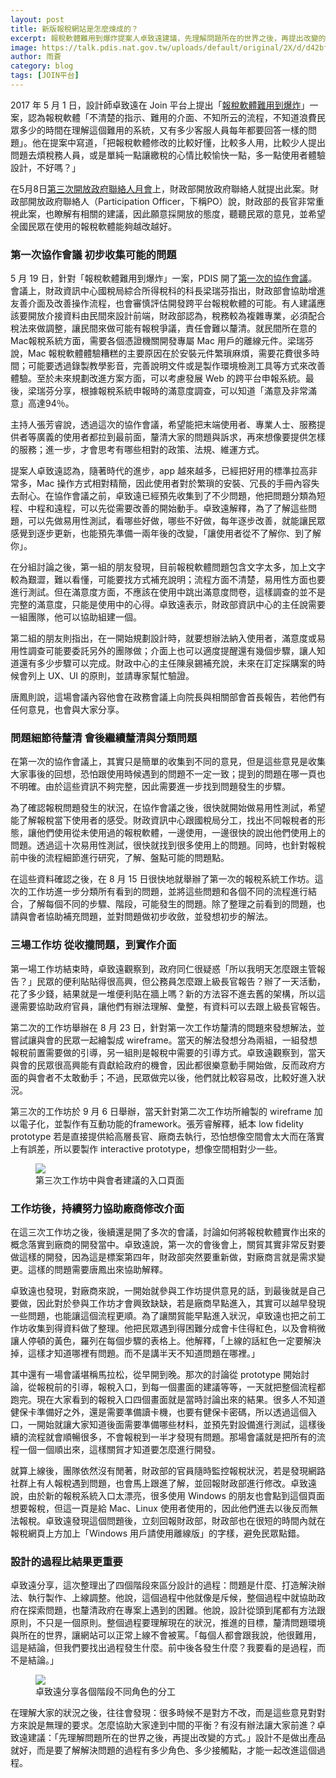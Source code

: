 ```yaml
---
layout: post
title: 新版報稅網站是怎麼煉成的？
excerpt: 報稅軟體難用到爆炸提案人卓致遠建議，先理解問題所在的世界之後，再提出改變的方式。設計不是做出產品就好，而是要了解解決問題的過程有多少角色、多少接觸點，才能一起改進這個過程。
image: https://talk.pdis.nat.gov.tw/uploads/default/original/2X/d/d42bf895ff75a92d08b92dd002ab9ef794957197.JPG
author: 雨蒼
category: blog
tags: [JOIN平台]
---
```


2017 年 5 月 1 日，設計師卓致遠在 Join 平台上提出「[報稅軟體難用到爆炸](https://join.gov.tw/idea/detail/750df7c4-550f-47ae-84ee-39eba6dabb23/discuss)」一案，認為報稅軟體「不清楚的指示、難用的介面、不知所云的流程，不知道浪費民眾多少的時間在理解這個難用的系統，又有多少客服人員每年都要回答一樣的問題」。他在提案中寫道，「把報稅軟體修改的比較好懂，比較多人用，比較少人提出問題去煩稅務人員，或是單純一點讓繳稅的心情比較愉快一點，多一點使用者體驗設計，不好嗎？」

在5月8日[第三次開放政府聯絡人月會](https://sayit.pdis.nat.gov.tw/2017-05-08-%E9%96%8B%E6%94%BE%E6%94%BF%E5%BA%9C-po-%E7%AC%AC%E4%B8%89%E6%AC%A1%E6%9C%88%E6%9C%83)上，財政部開放政府聯絡人就提出此案。財政部開放政府聯絡人（Participation Officer，下稱PO）說，財政部的長官非常重視此案，也瞭解有相關的建議，因此願意採開放的態度，聽聽民眾的意見，並希望全國民眾在使用的報稅軟體能夠越改越好。

### 第一次協作會議 初步收集可能的問題

5 月 19 日，針對「報稅軟體難用到爆炸」一案，PDIS 開了[第一次的協作會議](https://sayit.pdis.nat.gov.tw/2017-05-19-%E9%96%8B%E6%94%BE%E6%94%BF%E5%BA%9C%E8%81%AF%E7%B5%A1%E4%BA%BA%E7%AC%AC%E4%B8%83%E6%AC%A1%E5%8D%94%E4%BD%9C%E6%9C%83%E8%AD%B0)。會議上，財政資訊中心國稅局綜合所得稅科的科長梁瑞芬指出，財政部會協助增進友善介面及改善操作流程，也會審慎評估開發跨平台報稅軟體的可能。有人建議應該要開放介接資料由民間來設計前端，財政部認為，稅務較為複雜專業，必須配合稅法來做調整，讓民間來做可能有報稅爭議，責任會難以釐清。就民間所在意的Mac報稅系統方面，需要各個憑證機關開發專屬 Mac 用戶的離線元件。梁瑞芬說，Mac 報稅軟體體驗糟糕的主要原因在於安裝元件繁瑣麻煩，需要花費很多時間；可能要透過錄製教學影音，完善說明文件或是製作環境檢測工具等方式來改善體驗。至於未來規劃改進方案方面，可以考慮發展 Web 的跨平台申報系統。最後，梁瑞芬分享，根據報稅系統申報時的滿意度調查，可以知道「滿意及非常滿意」高達94％。

主持人張芳睿說，透過這次的協作會議，希望能把末端使用者、專業人士、服務提供者等廣義的使用者都拉到最前面，釐清大家的問題與訴求，再來想像要提供怎樣的服務；進一步，才會思考有哪些相對的政策、法規、維運方式。

提案人卓致遠認為，隨著時代的進步，app 越來越多，已經把好用的標準拉高非常多，Mac 操作方式相對精簡，因此使用者對於繁瑣的安裝、冗長的手冊內容失去耐心。在協作會議之前，卓致遠已經預先收集到了不少問題，他把問題分類為短程、中程和遠程，可以先從需要改善的開始動手。卓致遠解釋，為了了解這些問題，可以先做易用性測試，看哪些好做，哪些不好做，每年逐步改善，就能讓民眾感覺到逐步更新，也能預先準備一兩年後的改變，「讓使用者從不了解你、到了解你」。

在分組討論之後，第一組的朋友發現，目前報稅軟體問題包含文字太多，加上文字較為艱澀，難以看懂，可能要找方式補充說明；流程方面不清楚，易用性方面也要進行測試。但在滿意度方面，不應該在使用中跳出滿意度問卷，這樣調查的並不是完整的滿意度，只能是使用中的心得。卓致遠表示，財政部資訊中心的主任說需要一組團隊，他可以協助組建一個。

第二組的朋友則指出，在一開始規劃設計時，就要想辦法納入使用者，滿意度或易用性調查可能要委託另外的團隊做；介面上也可以適度提醒還有幾個步驟，讓人知道還有多少步驟可以完成。財政中心的主任陳泉錫補充說，未來在訂定採購案的時候會列上 UX、UI 的原則，並請專家幫忙驗證。

唐鳳則說，這場會議內容他會在政務會議上向院長與相關部會首長報告，若他們有任何意見，也會與大家分享。

### 問題細節待釐清 會後繼續釐清與分類問題

在第一次的協作會議上，其實只是簡單的收集到不同的意見，但是這些意見是收集大家事後的回想，恐怕跟使用時候遇到的問題不一定一致；提到的問題在哪一頁也不明確。由於這些資訊不夠完整，因此需要進一步找到問題發生的步驟。

為了確認報稅問題發生的狀況，在協作會議之後，很快就開始做易用性測試，希望能了解報稅當下使用者的感受。財政資訊中心跟國稅局分工，找出不同報稅者的形態，讓他們使用從未使用過的報稅軟體，一邊使用，一邊很快的說出他們使用上的問題。透過這十次易用性測試，很快就找到很多使用上的問題。同時，也針對報稅前中後的流程細節進行研究，了解、盤點可能的問題點。

在這些資料確認之後，在 8 月 15 日很快地就舉辦了第一次的報稅系統工作坊。這次的工作坊進一步分類所有看到的問題，並將這些問題和各個不同的流程進行結合，了解每個不同的步驟、階段，可能發生的問題。除了整理之前看到的問題，也請與會者協助補充問題，並對問題做初步收斂，並發想初步的解法。

### 三場工作坊 從收攏問題，到實作介面

第一場工作坊結束時，卓致遠觀察到，政府同仁很疑惑「所以我明天怎麼跟主管報告？」民眾的便利貼貼得很高興，但公務員怎麼跟上級長官報告？辦了一天活動，花了多少錢，結果就是一堆便利貼在牆上嗎？新的方法容不進去舊的架構，所以這邊需要協助政府官員，讓他們有辦法理解、彙整，有資料可以去跟上級長官報告。

第二次的工作坊舉辦在 8 月 23 日，針對第一次工作坊釐清的問題來發想解法，並嘗試讓與會的民眾一起繪製成 wireframe。當天的解法發想分為兩組，一組發想報稅前置需要做的引導，另一組則是報稅中需要的引導方式。卓致遠觀察到，當天與會的民眾很高興能有貢獻給政府的機會，因此都很樂意動手開始做，反而政府方面的與會者不太敢動手；不過，民眾做完以後，他們就比較容易改，比較好進入狀況。

第三次的工作坊於 9 月 6 日舉辦，當天針對第二次工作坊所繪製的 wireframe 加以電子化，並製作有互動功能的framework。張芳睿解釋，紙本 low fidelity prototype 若是直接提供給高層長官、廠商去執行，恐怕想像空間會太大而在落實上有誤差，所以要製作 interactive prototype，想像空間相對少一些。

<figure>
  <img src="https://talk.pdis.nat.gov.tw/uploads/default/original/2X/d/d42bf895ff75a92d08b92dd002ab9ef794957197.JPG">
  <figcaption>第三次工作坊中與會者建議的入口頁面</figcaption>
</figure>

### 工作坊後，持續努力協助廠商修改介面

在這三次工作坊之後，後續還是開了多次的會議，討論如何將報稅軟體實作出來的概念落實到廠商的開發當中。卓致遠說，第一次的會後會上，關貿其實非常反對要做這樣的開發，因為這是標案第四年，財政部突然要重新做，對廠商言就是需求變更。這樣的問題需要唐鳳出來協助解釋。

卓致遠也發現，對廠商來說，一開始就參與工作坊提供意見的話，到最後就是自己要做，因此對於參與工作坊才會興致缺缺，若是廠商早點進入，其實可以越早發現一些問題，也能讓這個流程更順。為了讓關貿能早點進入狀況，卓致遠也把之前工作坊收集到得資料做了整理。他把民眾遇到得困難分成會卡住得紅色，以及會稍微讓人停頓的黃色，羅列在每個步驟的表格上。他解釋，「上線的話紅色一定要解決掉，這樣才知道哪裡有問題。而不是講半天不知道問題在哪裡。」

其中還有一場會議堪稱馬拉松，從早開到晚。那次的討論從 prototype 開始討論，從報稅前的引導，報稅入口，到每一個畫面的建議等等，一天就把整個流程都跑完。現在大家看到的報稅入口四個畫面就是當時討論出來的結果。很多人不知道健保卡準備好之外，還是需要準備讀卡機，也要有健保卡密碼，所以透過這個入口，一開始就讓大家知道後面需要準備哪些材料，並預先對設備進行測試，這樣後續的流程就會順暢很多，不會報稅到一半才發現有問題。那場會議就是把所有的流程一個一個順出來，這樣關貿才知道要怎麼進行開發。

就算上線後，團隊依然沒有閒著，財政部的官員隨時監控報稅狀況，若是發現網路社群上有人報稅遇到問題，也會馬上跟進了解，並回報財政部進行修改。卓致遠說，由於新的報稅系統入口太漂亮，很多使用 Windows 的朋友也會點到這個頁面想要報稅，但這一頁是給 Mac、Linux 使用者使用的，因此他們進去以後反而無法報稅。卓致遠發現這個問題後，立刻回報財政部，財政部也在很短的時間內就在報稅網頁上方加上「Windows 用戶請使用離線版」的字樣，避免民眾點錯。

### 設計的過程比結果更重要

卓致遠分享，這次整理出了四個階段來區分設計的過程：問題是什麼、打造解決辦法、執行製作、上線調整。他說，這個過程中他就像是斥候，整個過程中就協助政府在探索問題，也釐清政府在專案上遇到的困難。他說，設計從頭到尾都有方法跟原則，不只是一個原則。整個過程要理解現在的狀況，推進的目標，釐清問題環境與所在的世界，讓網站可以正常上線不會被罵。「每個人都會跟我說，他很難用，這是結論，但我們要找出過程發生什麼。前中後各發生什麼？我要看的是過程，而不是結論。」

<figure>
  <img src="https://talk.pdis.nat.gov.tw/uploads/default/original/2X/2/2a3ca5df6c3bb079db4f0edf1aff8262d6334481.jpg">
  <figcaption>卓致遠分享各個階段不同角色的分工</figcaption>
</figure>

在理解大家的狀況之後，往往會發現：很多時候不是對方不改，而是這些意見對對方來說是無理的要求。怎麼協助大家達到中間的平衡？有沒有辦法讓大家前進？卓致遠建議：「先理解問題所在的世界之後，再提出改變的方式。」設計不是做出產品就好，而是要了解解決問題的過程有多少角色、多少接觸點，才能一起改進這個過程。
